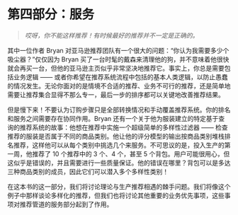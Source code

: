 # 第四部分：服务

> *哎呀，你不能这样推荐！有时候最好的推荐并不一定是正确的。*

其中一位作者 Bryan 对亚马逊推荐团队有一个很大的问题：“你认为我需要多少个吸尘器？”仅仅因为 Bryan 买了一台时髦的戴森来清理他的狗，并不意味着他很快就会再买一台，但他的亚马逊主页似乎非常坚决地推荐它。事实上，你总是需要包括业务逻辑 —— 或者你希望在推荐系统流程中包括的基本人类逻辑，以防止愚蠢的情况发生。无论你面对的是情境不合适的推荐、业务不可行的推荐，还是简单地需要让推荐集合显得不那么专一，最后一步的排序都可以关键地改善推荐结果。

但是慢下来！不要认为订购步骤只是全部转换情况和手动覆盖推荐系统。你的排名和服务之间需要存在协同作用。Bryan 还有一个关于他为服装建立的特定基于查询的推荐系统的故事：他想在推荐中实施一个超级简单的多样性过滤器 —— 检查推荐的服装是否属于不同的商品类别。他让他的评分模型的输出按商品类别堆栈排名推荐，这样他可以从每个类别中挑选几个来服务。不可思议的是，投入生产的第一周，他推荐了 10 个推荐中的 3 个、4 个，甚至 5 个背包。用户可能很用心，但这似乎是错误的，并且需要进行一些质量保证。他的错误在哪里？背包可以是多达三种商品类别的成员，因此它们可以潜入多个多样性类别！

在这本书的这一部分，我们将讨论理论与生产推荐相遇的棘手问题。我们将像这个例子中那样谈论多样化的推荐，但我们也将讨论其他重要的业务优先事项，这些事项对推荐管道的服务部分起到了作用。
